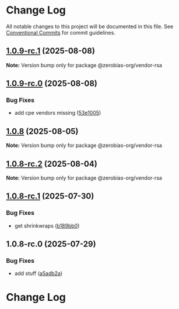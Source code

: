 # Change Log

All notable changes to this project will be documented in this file.
See [Conventional Commits](https://conventionalcommits.org) for commit guidelines.

## [1.0.9-rc.1](https://github.com/zerobias-org/vendor/compare/@zerobias-org/vendor-rsa@1.0.9-rc.0...@zerobias-org/vendor-rsa@1.0.9-rc.1) (2025-08-08)

**Note:** Version bump only for package @zerobias-org/vendor-rsa





## [1.0.9-rc.0](https://github.com/zerobias-org/vendor/compare/@zerobias-org/vendor-rsa@1.0.8...@zerobias-org/vendor-rsa@1.0.9-rc.0) (2025-08-08)


### Bug Fixes

* add cpe vendors missing ([53e1005](https://github.com/zerobias-org/vendor/commit/53e100520e848be73b2cba8a0ef4f184844b8abb))





## [1.0.8](https://github.com/zerobias-org/vendor/compare/@zerobias-org/vendor-rsa@1.0.8-rc.2...@zerobias-org/vendor-rsa@1.0.8) (2025-08-05)

**Note:** Version bump only for package @zerobias-org/vendor-rsa





## [1.0.8-rc.2](https://github.com/zerobias-org/vendor/compare/@zerobias-org/vendor-rsa@1.0.8-rc.1...@zerobias-org/vendor-rsa@1.0.8-rc.2) (2025-08-04)

**Note:** Version bump only for package @zerobias-org/vendor-rsa





## [1.0.8-rc.1](https://github.com/zerobias-org/vendor/compare/@zerobias-org/vendor-rsa@1.0.8-rc.0...@zerobias-org/vendor-rsa@1.0.8-rc.1) (2025-07-30)


### Bug Fixes

* get shrinkwraps ([b189bb0](https://github.com/zerobias-org/vendor/commit/b189bb0cf53ad66427530ccc0eab7824527942d3))





## 1.0.8-rc.0 (2025-07-29)


### Bug Fixes

* add stuff ([a5adb2a](https://github.com/zerobias-org/vendor/commit/a5adb2aecd0670c42e9077affecb6a047bf30fc6))





# Change Log
